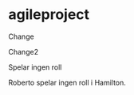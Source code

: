 agileproject
============
Change

Change2

Spelar ingen roll

Roberto spelar ingen roll i Hamilton.
